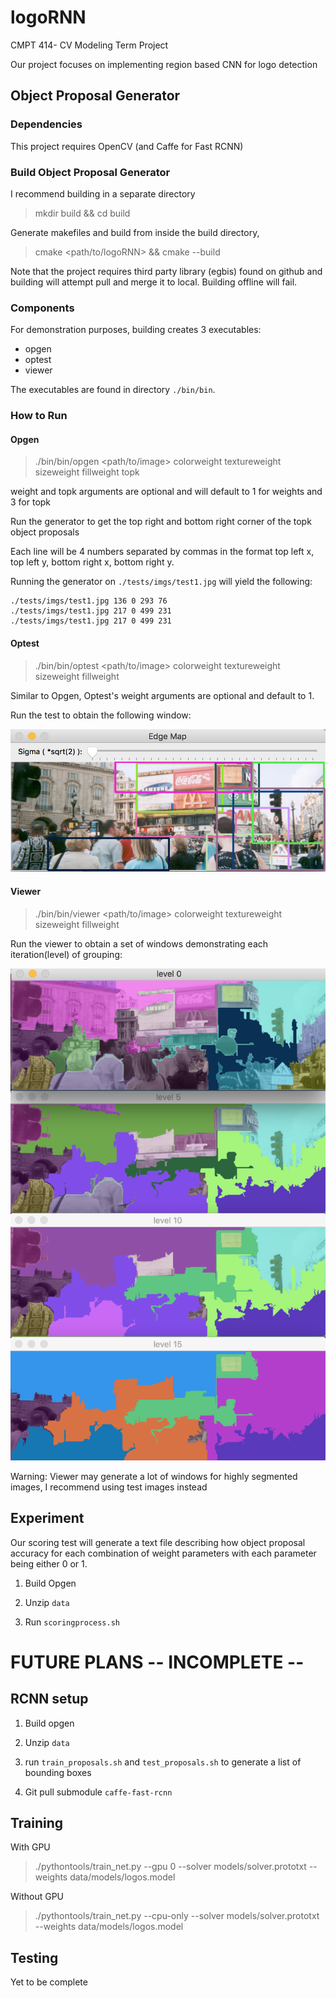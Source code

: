 # logoRNN
CMPT 414- CV Modeling Term Project

Our project focuses on implementing region based CNN for logo detection

## Object Proposal Generator

### Dependencies

This project requires OpenCV (and Caffe for Fast RCNN)

### Build Object Proposal Generator

I recommend building in a separate directory

> mkdir build && cd build

Generate makefiles and build from inside the build directory,

> cmake <path/to/logoRNN> && cmake --build

Note that the project requires third party library (egbis) found on github 
and building will attempt pull and merge it to local. Building offline will fail. 

### Components

For demonstration purposes, building creates 3 executables:

- opgen
- optest
- viewer

The executables are found in directory `./bin/bin`.

### How to Run

#### Opgen

> ./bin/bin/opgen <path/to/image> colorweight textureweight sizeweight fillweight topk

weight and topk arguments are optional and will default to 1 for weights and 3 for topk

Run the generator to get the top right and bottom right corner of the topk object proposals 

Each line will be 4 numbers separated by commas in the format top left x, top left y, bottom right x, bottom right y.

Running the generator on `./tests/imgs/test1.jpg` will yield the following:

```
./tests/imgs/test1.jpg 136 0 293 76
./tests/imgs/test1.jpg 217 0 499 231
./tests/imgs/test1.jpg 217 0 499 231
```

#### Optest

> ./bin/bin/optest <path/to/image> colorweight textureweight sizeweight fillweight

Similar to Opgen, Optest's weight arguments are optional and default to 1.

Run the test to obtain the following window:

![alt tag](https://github.com/mingkaic/logoRNN/blob/master/doc/optestres.jpg)

#### Viewer

> ./bin/bin/viewer <path/to/image> colorweight textureweight sizeweight fillweight

Run the viewer to obtain a set of windows demonstrating each iteration(level) of grouping:

![alt tag](https://github.com/mingkaic/logoRNN/blob/master/doc/viewer.jpg)

Warning: Viewer may generate a lot of windows for highly segmented images, I recommend using test images instead

## Experiment

Our scoring test will generate a text file describing how object proposal accuracy for each combination of weight parameters with each parameter being either 0 or 1.

1. Build Opgen

2. Unzip `data`

3. Run `scoringprocess.sh`

# FUTURE PLANS -- INCOMPLETE --

## RCNN setup

1. Build opgen

2. Unzip `data`

3. run `train_proposals.sh` and `test_proposals.sh` to generate a list of bounding boxes

4. Git pull submodule `caffe-fast-rcnn`

## Training

With GPU

> ./pythontools/train_net.py --gpu 0 --solver models/solver.prototxt --weights data/models/logos.model

Without GPU

> ./pythontools/train_net.py --cpu-only --solver models/solver.prototxt --weights data/models/logos.model

## Testing

Yet to be complete
